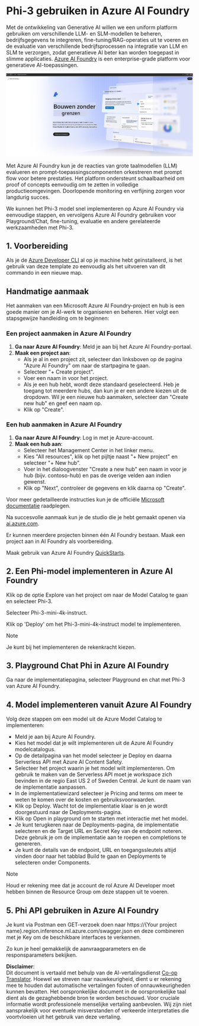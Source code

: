 <!--
CO_OP_TRANSLATOR_METADATA:
{
  "original_hash": "3a1e48b628022485aac989c9f733e792",
  "translation_date": "2025-05-09T20:12:54+00:00",
  "source_file": "md/02.QuickStart/AzureAIFoundry_QuickStart.md",
  "language_code": "nl"
}
-->
# **Phi-3 gebruiken in Azure AI Foundry**

Met de ontwikkeling van Generative AI willen we een uniform platform gebruiken om verschillende LLM- en SLM-modellen te beheren, bedrijfsgegevens te integreren, fine-tuning/RAG-operaties uit te voeren en de evaluatie van verschillende bedrijfsprocessen na integratie van LLM en SLM te verzorgen, zodat generatieve AI beter kan worden toegepast in slimme applicaties. [Azure AI Foundry](https://ai.azure.com) is een enterprise-grade platform voor generatieve AI-toepassingen.

![aistudo](../../../../translated_images/aifoundry_home.ffa4fe13d11f26171097f8666a1db96ac0979ffa1adde80374c60d1136c7e1de.nl.png)

Met Azure AI Foundry kun je de reacties van grote taalmodellen (LLM) evalueren en prompt-toepassingscomponenten orkestreren met prompt flow voor betere prestaties. Het platform ondersteunt schaalbaarheid om proof of concepts eenvoudig om te zetten in volledige productieomgevingen. Doorlopende monitoring en verfijning zorgen voor langdurig succes.

We kunnen het Phi-3 model snel implementeren op Azure AI Foundry via eenvoudige stappen, en vervolgens Azure AI Foundry gebruiken voor Playground/Chat, fine-tuning, evaluatie en andere gerelateerde werkzaamheden met Phi-3.

## **1. Voorbereiding**

Als je de [Azure Developer CLI](https://learn.microsoft.com/azure/developer/azure-developer-cli/overview?WT.mc_id=aiml-138114-kinfeylo) al op je machine hebt geïnstalleerd, is het gebruik van deze template zo eenvoudig als het uitvoeren van dit commando in een nieuwe map.

## Handmatige aanmaak

Het aanmaken van een Microsoft Azure AI Foundry-project en hub is een goede manier om je AI-werk te organiseren en beheren. Hier volgt een stapsgewijze handleiding om te beginnen:

### Een project aanmaken in Azure AI Foundry

1. **Ga naar Azure AI Foundry**: Meld je aan bij het Azure AI Foundry-portaal.
2. **Maak een project aan**:
   - Als je al in een project zit, selecteer dan linksboven op de pagina "Azure AI Foundry" om naar de startpagina te gaan.
   - Selecteer "+ Create project".
   - Voer een naam in voor het project.
   - Als je een hub hebt, wordt deze standaard geselecteerd. Heb je toegang tot meerdere hubs, dan kun je er een andere kiezen uit de dropdown. Wil je een nieuwe hub aanmaken, selecteer dan "Create new hub" en geef een naam op.
   - Klik op "Create".

### Een hub aanmaken in Azure AI Foundry

1. **Ga naar Azure AI Foundry**: Log in met je Azure-account.
2. **Maak een hub aan**:
   - Selecteer het Management Center in het linker menu.
   - Kies "All resources", klik op het pijltje naast "+ New project" en selecteer "+ New hub".
   - Voer in het dialoogvenster "Create a new hub" een naam in voor je hub (bijv. contoso-hub) en pas de overige velden aan indien gewenst.
   - Klik op "Next", controleer de gegevens en klik daarna op "Create".

Voor meer gedetailleerde instructies kun je de officiële [Microsoft documentatie](https://learn.microsoft.com/azure/ai-studio/how-to/create-projects) raadplegen.

Na succesvolle aanmaak kun je de studio die je hebt gemaakt openen via [ai.azure.com](https://ai.azure.com/).

Er kunnen meerdere projecten binnen één AI Foundry bestaan. Maak een project aan in AI Foundry als voorbereiding.

Maak gebruik van Azure AI Foundry [QuickStarts](https://learn.microsoft.com/azure/ai-studio/quickstarts/get-started-code).

## **2. Een Phi-model implementeren in Azure AI Foundry**

Klik op de optie Explore van het project om naar de Model Catalog te gaan en selecteer Phi-3.

Selecteer Phi-3-mini-4k-instruct.

Klik op 'Deploy' om het Phi-3-mini-4k-instruct model te implementeren.

> [!NOTE]
>
> Je kunt bij het implementeren de rekenkracht kiezen.

## **3. Playground Chat Phi in Azure AI Foundry**

Ga naar de implementatiepagina, selecteer Playground en chat met Phi-3 van Azure AI Foundry.

## **4. Model implementeren vanuit Azure AI Foundry**

Volg deze stappen om een model uit de Azure Model Catalog te implementeren:

- Meld je aan bij Azure AI Foundry.
- Kies het model dat je wilt implementeren uit de Azure AI Foundry modelcatalogus.
- Op de detailpagina van het model selecteer je Deploy en daarna Serverless API met Azure AI Content Safety.
- Selecteer het project waarin je het model wilt implementeren. Om gebruik te maken van de Serverless API moet je workspace zich bevinden in de regio East US 2 of Sweden Central. Je kunt de naam van de implementatie aanpassen.
- In de implementatiewizard selecteer je Pricing and terms om meer te weten te komen over de kosten en gebruiksvoorwaarden.
- Klik op Deploy. Wacht tot de implementatie klaar is en je wordt doorgestuurd naar de Deployments-pagina.
- Klik op Open in playground om te starten met interactie met het model.
- Je kunt terugkeren naar de Deployments-pagina, de implementatie selecteren en de Target URL en Secret Key van de endpoint noteren. Deze gebruik je om de implementatie aan te roepen en completions te genereren.
- Je kunt de details van de endpoint, URL en toegangssleutels altijd vinden door naar het tabblad Build te gaan en Deployments te selecteren onder Components.

> [!NOTE]
> Houd er rekening mee dat je account de rol Azure AI Developer moet hebben binnen de Resource Group om deze stappen uit te voeren.

## **5. Phi API gebruiken in Azure AI Foundry**

Je kunt via Postman een GET-verzoek doen naar https://{Your project name}.region.inference.ml.azure.com/swagger.json en deze combineren met je Key om de beschikbare interfaces te verkennen.

Zo kun je heel gemakkelijk de aanvraagparameters en de responsparameters bekijken.

**Disclaimer**:  
Dit document is vertaald met behulp van de AI-vertalingsdienst [Co-op Translator](https://github.com/Azure/co-op-translator). Hoewel we streven naar nauwkeurigheid, dient u er rekening mee te houden dat automatische vertalingen fouten of onnauwkeurigheden kunnen bevatten. Het oorspronkelijke document in de oorspronkelijke taal dient als de gezaghebbende bron te worden beschouwd. Voor cruciale informatie wordt professionele menselijke vertaling aanbevolen. Wij zijn niet aansprakelijk voor eventuele misverstanden of verkeerde interpretaties die voortvloeien uit het gebruik van deze vertaling.